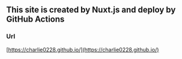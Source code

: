 ## This site is created by Nuxt.js and deploy by GitHub Actions


### Url
[https://charlie0228.github.io/](https://charlie0228.github.io/)

